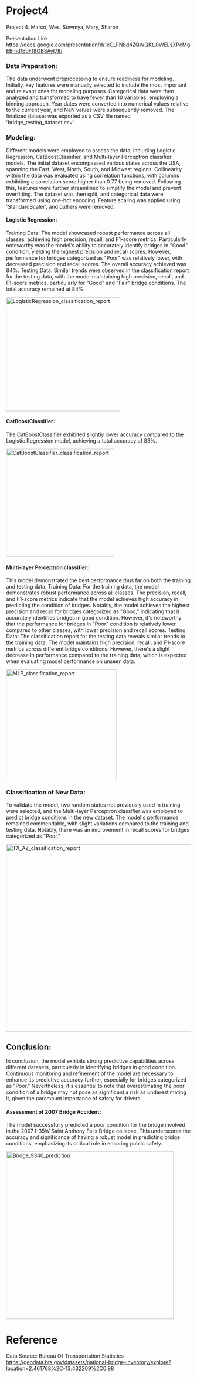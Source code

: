 # Project4
Project 4: Marco, Wes, Sowmya, Mary, Sharon


Presentation Link 
<https://docs.google.com/presentation/d/1eO_FN8d4ZQWQKt_0WELsXPcMgEBmd1EbFf8OB8AyI78/>



### Data Preparation: 
The data underwent preprocessing to ensure readiness for modeling. Initially, key features were manually selected to include the most important and relevant ones for modeling purposes. Categorical data were then analyzed and transformed to have fewer than 10 variables, employing a binning approach. Year dates were converted into numerical values relative to the current year, and NaN values were subsequently removed. The finalized dataset was exported as a CSV file named 'bridge_testing_dataset.csv'.

### Modeling: 
Different models were employed to assess the data, including Logistic Regression, CatBoostClassifier, and Multi-layer Perceptron classifier models. The initial dataset encompassed various states across the USA, spanning the East, West, North, South, and Midwest regions. Collinearity within the data was evaluated using correlation functions, with columns exhibiting a correlation score higher than 0.77 being removed. Following this, features were further streamlined to simplify the model and prevent overfitting. The dataset was then split, and categorical data were transformed using one-hot encoding. Feature scaling was applied using 'StandardScaler', and outliers were removed.

#### Logistic Regression: 
Training Data: The model showcased robust performance across all classes, achieving high precision, recall, and F1-score metrics. Particularly noteworthy was the model's ability to accurately identify bridges in "Good" condition, yielding the highest precision and recall scores. However, performance for bridges categorized as "Poor" was relatively lower, with decreased precision and recall scores. The overall accuracy achieved was 84%.
Testing Data: Similar trends were observed in the classification report for the testing data, with the model maintaining high precision, recall, and F1-score metrics, particularly for "Good" and "Fair" bridge conditions. The total accuracy remained at 84%.

<img width="311" alt="LogisticRegression_classification_report" src="https://github.com/slromero/Project4/assets/150491559/4ad858fd-96b0-4404-8b2b-a8e9d05f5913">


#### CatBoostClassifier: 
The CatBoostClassifier exhibited slightly lower accuracy compared to the Logistic Regression model, achieving a total accuracy of 83%.

<img width="295" alt="CatBoostClassifier_classification_report" src="https://github.com/slromero/Project4/assets/150491559/aacd3fbe-bdad-44e7-a29a-f26a27f3a28b">


#### Multi-layer Perceptron classifier: 
This model demonstrated the best performance thus far on both the training and testing data.
Training Data:
For the training data, the model demonstrates robust performance across all classes. The precision, recall, and F1-score metrics indicate that the model achieves high accuracy in predicting the condition of bridges. Notably, the model achieves the highest precision and recall for bridges categorized as "Good," indicating that it accurately identifies bridges in good condition. However, it's noteworthy that the performance for bridges in "Poor" condition is relatively lower compared to other classes, with lower precision and recall scores.
Testing Data:
The classification report for the testing data reveals similar trends to the training data. The model maintains high precision, recall, and F1-score metrics across different bridge conditions. However, there's a slight decrease in performance compared to the training data, which is expected when evaluating model performance on unseen data.

<img width="302" alt="MLP_classification_report" src="https://github.com/slromero/Project4/assets/150491559/b51f47dd-2757-4122-aae5-9b58ba73a99d">



### Classification of New Data: 
To validate the model, two random states not previously used in training were selected, and the Multi-layer Perceptron classifier was employed to predict bridge conditions in the new dataset. The model's performance remained commendable, with slight variations compared to the training and testing data. Notably, there was an improvement in recall scores for bridges categorized as "Poor."

<img width="511" alt="TX_AZ_classification_report" src="https://github.com/slromero/Project4/assets/150491559/45bc5217-64f0-419a-ba73-4af1d1cb55e0">



## Conclusion: 
In conclusion, the model exhibits strong predictive capabilities across different datasets, particularly in identifying bridges in good condition. Continuous monitoring and refinement of the model are necessary to enhance its predictive accuracy further, especially for bridges categorized as "Poor." Nevertheless, it's essential to note that overestimating the poor condition of a bridge may not pose as significant a risk as underestimating it, given the paramount importance of safety for drivers.

#### Assessment of 2007 Bridge Accident: 
The model successfully predicted a poor condition for the bridge involved in the 2007 I-35W Saint Anthony Falls Bridge collapse. This underscores the accuracy and significance of having a robust model in predicting bridge conditions, emphasizing its critical role in ensuring public safety.

<img width="457" alt="Bridge_9340_prediction" src="https://github.com/slromero/Project4/assets/150491559/3dc0743c-3ad9-48cc-a278-0879e42d72ba">


# Reference
Data Source: Bureau Of Transportation Statistics
https://geodata.bts.gov/datasets/national-bridge-inventory/explore?location=2.461768%2C-13.432209%2C0.98






